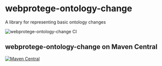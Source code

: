 # webprotege-ontology-change
A library for representing basic ontology changes

![webprotege-ontology-change CI](https://github.com/protegeproject/webprotege-ontology-change/actions/workflows/ci.yaml/badge.svg)

## webprotege-ontology-change on Maven Central

[![Maven Central](https://maven-badges.herokuapp.com/maven-central/edu.stanford.protege/webprotege-ontology-change/badge.svg)](https://maven-badges.herokuapp.com/maven-central/edu.stanford.protege/webprotege-ontology-change)
